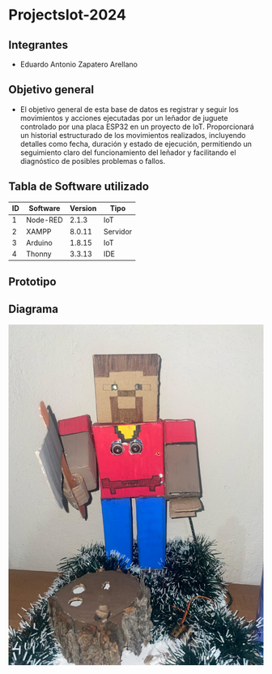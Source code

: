# ProjectsIot-2024
## Integrantes
* Eduardo Antonio Zapatero Arellano
## Objetivo general 
* El objetivo general de esta base de datos es registrar y seguir los movimientos y acciones ejecutadas por un leñador de juguete controlado por una placa ESP32 en un proyecto de IoT. Proporcionará un historial estructurado de los movimientos realizados, incluyendo detalles como fecha, duración y estado de ejecución, permitiendo un seguimiento claro del funcionamiento del leñador y facilitando el diagnóstico de posibles problemas o fallos.
## Tabla de Software utilizado
| ID | Software  | Version | Tipo    |
|----|-----------|---------|---------|
| 1  | Node-RED  | 2.1.3   | IoT     |
| 2  | XAMPP     | 8.0.11  | Servidor|
| 3  | Arduino   | 1.8.15  | IoT     |
| 4  | Thonny    | 3.3.13  | IDE     |
## Prototipo



## Diagrama 
![Ejemplo](image2.jpeg)







